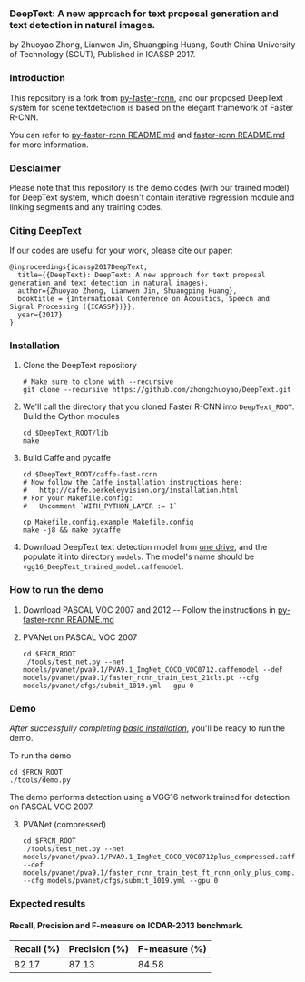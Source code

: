 ### DeepText: A new approach for text proposal generation and text detection in natural images.

by Zhuoyao Zhong, Lianwen Jin, Shuangping Huang, South China University of Technology (SCUT), Published in ICASSP 2017. 

### Introduction
This repository is a fork from [py-faster-rcnn](https://github.com/rbgirshick/py-faster-rcnn), and our proposed DeepText system for scene textdetection is based on the elegant framework of Faster R-CNN. 

You can refer to [py-faster-rcnn README.md](https://github.com/rbgirshick/py-faster-rcnn/blob/master/README.md) and [faster-rcnn README.md](https://github.com/ShaoqingRen/faster_rcnn/blob/master/README.md) for more information.

### Desclaimer

Please note that this repository is the demo codes (with our trained model) for DeepText system, which doesn't contain iterative regression module and linking segments and any training codes.

### Citing DeepText

If our codes are useful for your work, please cite our paper:
```
@inproceedings{icassp2017DeepText,
  title={{DeepText}: DeepText: A new approach for text proposal generation and text detection in natural images},
  author={Zhuoyao Zhong, Lianwen Jin, Shuangping Huang},
  booktitle = {International Conference on Acoustics, Speech and Signal Processing ({ICASSP})}},
  year={2017}
}
```
### Installation
1. Clone the DeepText repository
    ```Shell
    # Make sure to clone with --recursive
    git clone --recursive https://github.com/zhongzhuoyao/DeepText.git
    ```

2. We'll call the directory that you cloned Faster R-CNN into `DeepText_ROOT`. Build the Cython modules
    ```Shell
    cd $DeepText_ROOT/lib
    make
    ```

3. Build Caffe and pycaffe
    ```Shell
    cd $DeepText_ROOT/caffe-fast-rcnn
    # Now follow the Caffe installation instructions here:
    #   http://caffe.berkeleyvision.org/installation.html
    # For your Makefile.config:
    #   Uncomment `WITH_PYTHON_LAYER := 1`

    cp Makefile.config.example Makefile.config
    make -j8 && make pycaffe
    ```

4. Download DeepText text detection model from [one drive](https://1drv.ms/u/s!AjIwvtyYt40aadToKyWv_-wv64M), and the populate it into directory `models`. The model's name should be `vgg16_DeepText_trained_model.caffemodel`.

### How to run the demo

1. Download PASCAL VOC 2007 and 2012
-- Follow the instructions in [py-faster-rcnn README.md](https://github.com/rbgirshick/py-faster-rcnn#beyond-the-demo-installation-for-training-and-testing-models)

2. PVANet on PASCAL VOC 2007
    ```Shell
    cd $FRCN_ROOT
    ./tools/test_net.py --net models/pvanet/pva9.1/PVA9.1_ImgNet_COCO_VOC0712.caffemodel --def models/pvanet/pva9.1/faster_rcnn_train_test_21cls.pt --cfg models/pvanet/cfgs/submit_1019.yml --gpu 0
    ```
### Demo

*After successfully completing [basic installation](#installation-sufficient-for-the-demo)*, you'll be ready to run the demo.

To run the demo
```Shell
cd $FRCN_ROOT
./tools/demo.py
```
The demo performs detection using a VGG16 network trained for detection on PASCAL VOC 2007.

3. PVANet (compressed)
    ```Shell
    cd $FRCN_ROOT
    ./tools/test_net.py --net models/pvanet/pva9.1/PVA9.1_ImgNet_COCO_VOC0712plus_compressed.caffemodel --def models/pvanet/pva9.1/faster_rcnn_train_test_ft_rcnn_only_plus_comp.pt --cfg models/pvanet/cfgs/submit_1019.yml --gpu 0
    ```

### Expected results

#### Recall, Precision and F-measure on ICDAR-2013 benchmark.

| Recall (%)     | Precision (%) | F-measure (%) |
| --------- | ------- | ------- |
| 82.17 | 87.13 | 84.58 |

